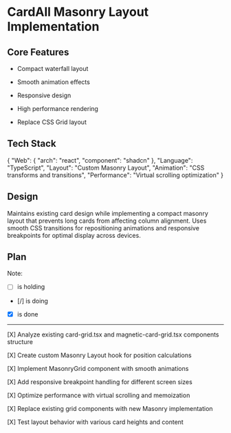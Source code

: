 # CardAll Masonry Layout Implementation

## Core Features

- Compact waterfall layout

- Smooth animation effects

- Responsive design

- High performance rendering

- Replace CSS Grid layout

## Tech Stack

{
  "Web": {
    "arch": "react",
    "component": "shadcn"
  },
  "Language": "TypeScript",
  "Layout": "Custom Masonry Layout",
  "Animation": "CSS transforms and transitions",
  "Performance": "Virtual scrolling optimization"
}

## Design

Maintains existing card design while implementing a compact masonry layout that prevents long cards from affecting column alignment. Uses smooth CSS transitions for repositioning animations and responsive breakpoints for optimal display across devices.

## Plan

Note: 

- [ ] is holding
- [/] is doing
- [X] is done

---

[X] Analyze existing card-grid.tsx and magnetic-card-grid.tsx components structure

[X] Create custom Masonry Layout hook for position calculations

[X] Implement MasonryGrid component with smooth animations

[X] Add responsive breakpoint handling for different screen sizes

[X] Optimize performance with virtual scrolling and memoization

[X] Replace existing grid components with new Masonry implementation

[X] Test layout behavior with various card heights and content
